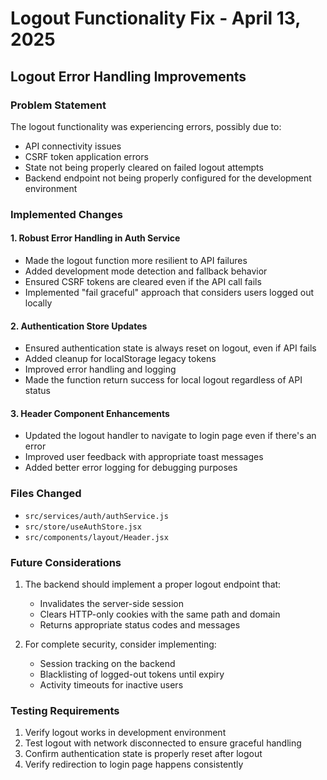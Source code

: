 # Logout Functionality Fix - April 13, 2025

## Logout Error Handling Improvements

### Problem Statement

The logout functionality was experiencing errors, possibly due to:

- API connectivity issues
- CSRF token application errors
- State not being properly cleared on failed logout attempts
- Backend endpoint not being properly configured for the development environment

### Implemented Changes

#### 1. Robust Error Handling in Auth Service

- Made the logout function more resilient to API failures
- Added development mode detection and fallback behavior
- Ensured CSRF tokens are cleared even if the API call fails
- Implemented "fail graceful" approach that considers users logged out locally

#### 2. Authentication Store Updates

- Ensured authentication state is always reset on logout, even if API fails
- Added cleanup for localStorage legacy tokens
- Improved error handling and logging
- Made the function return success for local logout regardless of API status

#### 3. Header Component Enhancements

- Updated the logout handler to navigate to login page even if there's an error
- Improved user feedback with appropriate toast messages
- Added better error logging for debugging purposes

### Files Changed

- `src/services/auth/authService.js`
- `src/store/useAuthStore.jsx`
- `src/components/layout/Header.jsx`

### Future Considerations

1. The backend should implement a proper logout endpoint that:

   - Invalidates the server-side session
   - Clears HTTP-only cookies with the same path and domain
   - Returns appropriate status codes and messages

2. For complete security, consider implementing:
   - Session tracking on the backend
   - Blacklisting of logged-out tokens until expiry
   - Activity timeouts for inactive users

### Testing Requirements

1. Verify logout works in development environment
2. Test logout with network disconnected to ensure graceful handling
3. Confirm authentication state is properly reset after logout
4. Verify redirection to login page happens consistently
